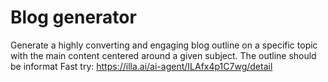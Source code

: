 # Blog generator
Generate a highly converting and engaging blog outline on a specific topic with the main content centered around a given subject. The outline should be informat
Fast try: https://illa.ai/ai-agent/ILAfx4p1C7wg/detail
